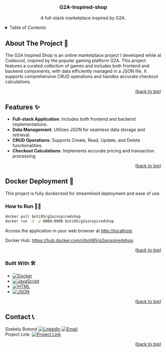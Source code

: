 <!-- Improved compatibility of back to top link: See: https://github.com/othneildrew/Best-README-Template/pull/73 -->
<a id="readme-top"></a>

<!-- PROJECT LOGO -->
<br />
<div align="center">
<h3 align="center">G2A-Inspired-shop</h3>

  <p align="center">
    A full-stack marketplace inspired by G2A.
   </p>
</div>

<details>
  <summary>Table of Contents</summary>
  <ol>
    <li><a href="#about-the-project">About The Project</a></li>
    <li><a href="#features">Features</a></li>
    <li><a href="#docker-deployment">Docker Deployment</a></li>
    <li><a href="#built-with">Built With</a></li>
  </ol>
</details>

## About The Project 📜

The G2A Inspired Shop is an online marketplace project I developed while at Codecool, inspired by the popular gaming platform G2A. This project features a curated collection of games and includes both frontend and backend components, with data efficiently managed in a JSON file. It supports comprehensive CRUD operations and handles accurate checkout calculations.

<p align="right">(<a href="#readme-top">back to top</a>)</p>

## Features ✨

- **Full-stack Application**: Includes both frontend and backend implementations.
- **Data Management**: Utilizes JSON for seamless data storage and retrieval.
- **CRUD Operations**: Supports Create, Read, Update, and Delete functionalities.
- **Checkout Calculations**: Implements accurate pricing and transaction processing.

<p align="right">(<a href="#readme-top">back to top</a>)</p>

## Docker Deployment 🐳

This project is fully dockerized for streamlined deployment and ease of use.

### How to Run 🏃‍♂️

```bash
docker pull boti95/g2ainspiredshop
docker run -d -p 8000:8000 boti95/g2ainspiredshop
```

Access the application in your web browser at [http://localhost](http://localhost).

Docker Hub: https://hub.docker.com/r/boti95/g2ainspiredshop

<p align="right">(<a href="#readme-top">back to top</a>)</p>

### Built With 🛠️

* [![Docker][Docker.com]][Docker-url]
* [![JavaScript][JavaScript-shield]][JavaScript-url]
* [![HTML][HTML-shield]][HTML-url]
* [![JSON][JSON-shield]][JSON-url]

<p align="right">(<a href="#readme-top">back to top</a>)</p>

## Contact 📞

Szekely Botond  [![LinkedIn][linkedin-shield]][linkedin-url]  [![Email][email-shield]](mailto:your_email@example.com)  
Project Link: [![Project Link][project-link-shield]](https://github.com/boti95/G2A-Inspired-shop)

<p align="right">(<a href="#readme-top">back to top</a>)</p>

<!-- MARKDOWN LINKS & IMAGES -->
[Docker.com]: https://img.shields.io/badge/Docker-2496ED?style=for-the-badge&logo=docker&logoColor=white
[Docker-url]: https://www.docker.com/
[HTML-shield]: https://img.shields.io/badge/HTML5-E34F26?style=for-the-badge&logo=html5&logoColor=white
[HTML-url]: https://developer.mozilla.org/en-US/docs/Web/HTML
[JavaScript-shield]: https://img.shields.io/badge/JavaScript-F7DF1E?style=for-the-badge&logo=javascript&logoColor=black
[JavaScript-url]: https://developer.mozilla.org/en-US/docs/Web/JavaScript
[JSON-shield]: https://img.shields.io/badge/JSON-000000?style=for-the-badge&logo=json&logoColor=white
[JSON-url]: https://www.json.org/
[linkedin-shield]: https://img.shields.io/badge/LinkedIn-blue?style=for-the-badge&logo=linkedin&logoColor=white
[linkedin-url]: https://www.linkedin.com/in/your_linkedin
[email-shield]: https://img.shields.io/badge/Email-000000?style=for-the-badge&logo=gmail&logoColor=white
[project-link-shield]: https://img.shields.io/badge/Project%20Link-000000?style=for-the-badge&logo=github&logoColor=white
